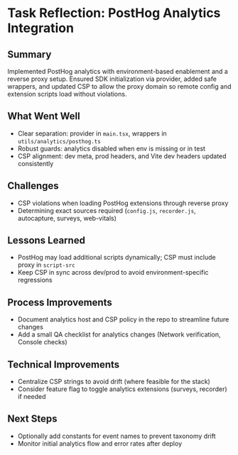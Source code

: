 # Task Reflection: PostHog Analytics Integration

## Summary
Implemented PostHog analytics with environment-based enablement and a reverse proxy setup. Ensured SDK initialization via provider, added safe wrappers, and updated CSP to allow the proxy domain so remote config and extension scripts load without violations.

## What Went Well
- Clear separation: provider in `main.tsx`, wrappers in `utils/analytics/posthog.ts`
- Robust guards: analytics disabled when env is missing or in test
- CSP alignment: dev meta, prod headers, and Vite dev headers updated consistently

## Challenges
- CSP violations when loading PostHog extensions through reverse proxy
- Determining exact sources required (`config.js`, `recorder.js`, autocapture, surveys, web-vitals)

## Lessons Learned
- PostHog may load additional scripts dynamically; CSP must include proxy in `script-src`
- Keep CSP in sync across dev/prod to avoid environment-specific regressions

## Process Improvements
- Document analytics host and CSP policy in the repo to streamline future changes
- Add a small QA checklist for analytics changes (Network verification, Console checks)

## Technical Improvements
- Centralize CSP strings to avoid drift (where feasible for the stack)
- Consider feature flag to toggle analytics extensions (surveys, recorder) if needed

## Next Steps
- Optionally add constants for event names to prevent taxonomy drift
- Monitor initial analytics flow and error rates after deploy
